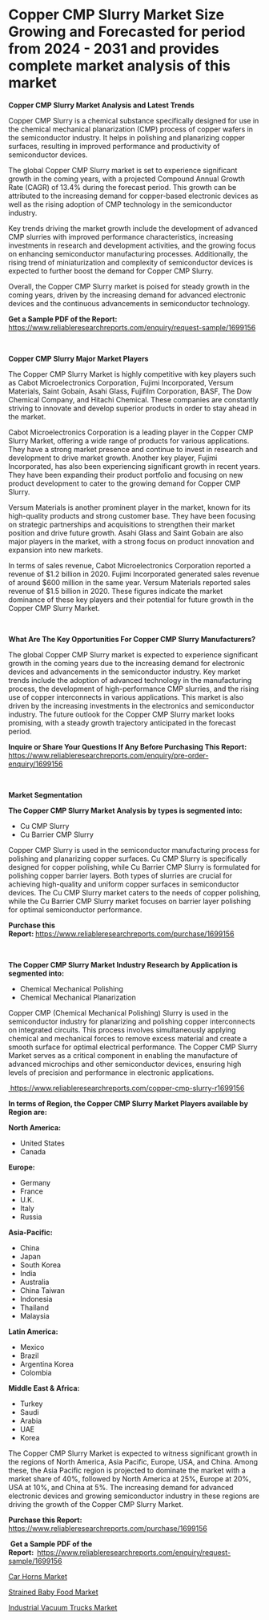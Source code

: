<p><h1>Copper CMP Slurry Market Size Growing and Forecasted for period from 2024 - 2031 and provides complete market analysis of this market</h1></p><p><strong>Copper CMP Slurry Market Analysis and Latest Trends</strong></p>
<p><p>Copper CMP Slurry is a chemical substance specifically designed for use in the chemical mechanical planarization (CMP) process of copper wafers in the semiconductor industry. It helps in polishing and planarizing copper surfaces, resulting in improved performance and productivity of semiconductor devices.</p><p>The global Copper CMP Slurry market is set to experience significant growth in the coming years, with a projected Compound Annual Growth Rate (CAGR) of 13.4% during the forecast period. This growth can be attributed to the increasing demand for copper-based electronic devices as well as the rising adoption of CMP technology in the semiconductor industry.</p><p>Key trends driving the market growth include the development of advanced CMP slurries with improved performance characteristics, increasing investments in research and development activities, and the growing focus on enhancing semiconductor manufacturing processes. Additionally, the rising trend of miniaturization and complexity of semiconductor devices is expected to further boost the demand for Copper CMP Slurry.</p><p>Overall, the Copper CMP Slurry market is poised for steady growth in the coming years, driven by the increasing demand for advanced electronic devices and the continuous advancements in semiconductor technology.</p></p>
<p><strong>Get a Sample PDF of the Report:&nbsp;</strong> <a href="https://www.reliableresearchreports.com/enquiry/request-sample/1699156">https://www.reliableresearchreports.com/enquiry/request-sample/1699156</a></p>
<p>&nbsp;</p>
<p><strong>Copper CMP Slurry Major Market Players</strong></p>
<p><p>The Copper CMP Slurry Market is highly competitive with key players such as Cabot Microelectronics Corporation, Fujimi Incorporated, Versum Materials, Saint Gobain, Asahi Glass, Fujifilm Corporation, BASF, The Dow Chemical Company, and Hitachi Chemical. These companies are constantly striving to innovate and develop superior products in order to stay ahead in the market.</p><p>Cabot Microelectronics Corporation is a leading player in the Copper CMP Slurry Market, offering a wide range of products for various applications. They have a strong market presence and continue to invest in research and development to drive market growth. Another key player, Fujimi Incorporated, has also been experiencing significant growth in recent years. They have been expanding their product portfolio and focusing on new product development to cater to the growing demand for Copper CMP Slurry.</p><p>Versum Materials is another prominent player in the market, known for its high-quality products and strong customer base. They have been focusing on strategic partnerships and acquisitions to strengthen their market position and drive future growth. Asahi Glass and Saint Gobain are also major players in the market, with a strong focus on product innovation and expansion into new markets.</p><p>In terms of sales revenue, Cabot Microelectronics Corporation reported a revenue of $1.2 billion in 2020. Fujimi Incorporated generated sales revenue of around $600 million in the same year. Versum Materials reported sales revenue of $1.5 billion in 2020. These figures indicate the market dominance of these key players and their potential for future growth in the Copper CMP Slurry Market.</p></p>
<p>&nbsp;</p>
<p><strong>What Are The Key Opportunities For Copper CMP Slurry Manufacturers?</strong></p>
<p><p>The global Copper CMP Slurry market is expected to experience significant growth in the coming years due to the increasing demand for electronic devices and advancements in the semiconductor industry. Key market trends include the adoption of advanced technology in the manufacturing process, the development of high-performance CMP slurries, and the rising use of copper interconnects in various applications. This market is also driven by the increasing investments in the electronics and semiconductor industry. The future outlook for the Copper CMP Slurry market looks promising, with a steady growth trajectory anticipated in the forecast period.</p></p>
<p><strong>Inquire or Share Your Questions If Any Before Purchasing This Report:</strong> <a href="https://www.reliableresearchreports.com/enquiry/pre-order-enquiry/1699156">https://www.reliableresearchreports.com/enquiry/pre-order-enquiry/1699156</a></p>
<p>&nbsp;</p>
<p><strong>Market Segmentation</strong></p>
<p><strong>The Copper CMP Slurry Market Analysis by types is segmented into:</strong></p>
<p><ul><li>Cu CMP Slurry</li><li>Cu Barrier CMP Slurry</li></ul></p>
<p><p>Copper CMP Slurry is used in the semiconductor manufacturing process for polishing and planarizing copper surfaces. Cu CMP Slurry is specifically designed for copper polishing, while Cu Barrier CMP Slurry is formulated for polishing copper barrier layers. Both types of slurries are crucial for achieving high-quality and uniform copper surfaces in semiconductor devices. The Cu CMP Slurry market caters to the needs of copper polishing, while the Cu Barrier CMP Slurry market focuses on barrier layer polishing for optimal semiconductor performance.</p></p>
<p><strong>Purchase this Report:&nbsp;</strong><a href="https://www.reliableresearchreports.com/purchase/1699156">https://www.reliableresearchreports.com/purchase/1699156</a></p>
<p>&nbsp;</p>
<p><strong>The Copper CMP Slurry Market Industry Research by Application is segmented into:</strong></p>
<p><ul><li>Chemical Mechanical Polishing</li><li>Chemical Mechanical Planarization</li></ul></p>
<p><p>Copper CMP (Chemical Mechanical Polishing) Slurry is used in the semiconductor industry for planarizing and polishing copper interconnects on integrated circuits. This process involves simultaneously applying chemical and mechanical forces to remove excess material and create a smooth surface for optimal electrical performance. The Copper CMP Slurry Market serves as a critical component in enabling the manufacture of advanced microchips and other semiconductor devices, ensuring high levels of precision and performance in electronic applications.</p></p>
<p><a href="https://www.reliableresearchreports.com/copper-cmp-slurry-r1699156">&nbsp;https://www.reliableresearchreports.com/copper-cmp-slurry-r1699156</a></p>
<p><strong>In terms of Region, the Copper CMP Slurry Market Players available by Region are:</strong></p>
<p>
    <p> <strong> North America: </strong>
        <ul>
            <li>United States</li>
            <li>Canada</li>
        </ul>
        </p> 
    <p> <strong> Europe: </strong>
        <ul>
            <li>Germany</li>
            <li>France</li>
            <li>U.K.</li>
            <li>Italy</li>
            <li>Russia</li>
        </ul>
        </p> 
    <p> <strong> Asia-Pacific: </strong>
        <ul>
            <li>China</li>
            <li>Japan</li>
            <li>South Korea</li>
            <li>India</li>
            <li>Australia</li>
            <li>China Taiwan</li>
            <li>Indonesia</li>
            <li>Thailand</li>
            <li>Malaysia</li>
        </ul>
        </p> 
    <p> <strong> Latin America: </strong>
        <ul>
            <li>Mexico</li>
            <li>Brazil</li>
            <li>Argentina Korea</li>
            <li>Colombia</li>
        </ul>
        </p> 
    <p> <strong> Middle East & Africa: </strong>
        <ul>
            <li>Turkey</li>
            <li>Saudi</li>
            <li>Arabia</li>
            <li>UAE</li>
            <li>Korea</li>
        </ul>
    </p>
    </p>
<p><p>The Copper CMP Slurry Market is expected to witness significant growth in the regions of North America, Asia Pacific, Europe, USA, and China. Among these, the Asia Pacific region is projected to dominate the market with a market share of 40%, followed by North America at 25%, Europe at 20%, USA at 10%, and China at 5%. The increasing demand for advanced electronic devices and growing semiconductor industry in these regions are driving the growth of the Copper CMP Slurry Market.</p></p>
<p><strong>Purchase this Report: </strong><a href="https://www.reliableresearchreports.com/purchase/1699156">https://www.reliableresearchreports.com/purchase/1699156</a></p>
<p>&nbsp;<strong>Get a Sample PDF of the Report:&nbsp;&nbsp;</strong><a href="https://www.reliableresearchreports.com/enquiry/request-sample/1699156">https://www.reliableresearchreports.com/enquiry/request-sample/1699156</a></p>
<p><strong></strong></p>
<p><p><a href="https://medium.com/@florianwolf42/car-horns-market-forecast-global-market-trends-and-analysis-from-2024-to-2031-covered-in-131-pages-d4d6fd3c1835">Car Horns Market</a></p><p><a href="https://github.com/cearrahenry142024/Market-Research-Report-List-1/blob/main/strained-baby-food-market.md">Strained Baby Food Market</a></p><p><a href="https://medium.com/@mdmasty/industrial-vacuum-trucks-market-size-growth-trends-statistics-forecasts-2024-2031-e5bdf533ded7">Industrial Vacuum Trucks Market</a></p></p>